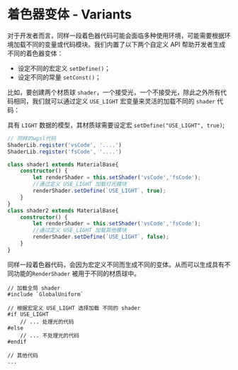 # 着色器变体 - Variants

对于开发者而言，同样一段着色器代码可能会面临多种使用环境，可能需要根据环境加载不同的变量或代码模块。我们内置了以下两个自定义 API 帮助开发者生成不同的着色器变体：
- 设定不同的宏定义 `setDefine()`；
- 设定不同的常量 `setConst()`； 

比如，要创建两个材质球 `shader`，一个接受光，一个不接受光，除此之外所有代码相同，我们就可以通过定义 `USE_LIGHT` 宏变量来灵活的加载不同的 `shader` 代码：

具有 `LIGHT` 数据的模型，其材质球需要设定宏 `setDefine("USE_LIGHT", true)`;

```ts
// 同样的wgsl代码
ShaderLib.register('vsCode', '....')
ShaderLib.register('fsCode', '....')

class shader1 extends MaterialBase{
    constructor() {
        let renderShader = this.setShader('vsCode','fsCode');
        //通过定义 USE_LIGHT 加载灯光模块
        renderShader.setDefine(`USE_LIGHT`, true);
    }
}
class shader2 extends MaterialBase{
    constructor() {
        let renderShader = this.setShader('vsCode','fsCode');
        //通过定义 USE_LIGHT 加载其他模块
        renderShader.setDefine(`USE_LIGHT`, false);
    }
}
```
同样一段着色器代码，会因为宏定义不同而生成不同的变体。从而可以生成具有不同功能的`RenderShader` 被用于不同的材质球中。
```wgsl
// 加载全局 shader
#include `GlobalUniform`

// 根据宏定义 USE_LIGHT 选择加载 不同的 shader
#if USE_LIGHT
    // ... 处理光的代码
#else
    // ... 不处理光的代码
#endif

// 其他代码
...
```